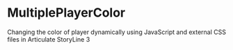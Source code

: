 # MultiplePlayerColor
Changing the color of player dynamically using JavaScript and external CSS files in Articulate StoryLine 3
